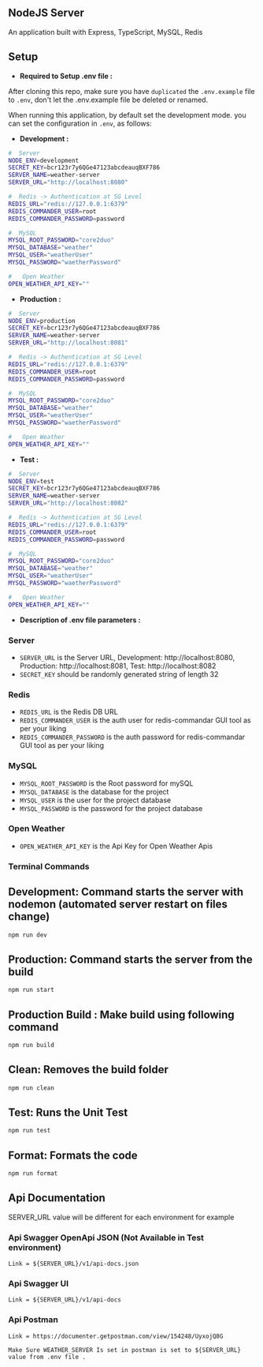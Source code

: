 ## NodeJS Server

An application built with Express, TypeScript, MySQL, Redis

## Setup

- **Required to Setup .env file :**

After cloning this repo, make sure you have `duplicated` the `.env.example` file to `.env`, don't let the .env.example file be deleted or renamed.

When running this application, by default set the development mode. you can set the configuration in `.env`, as follows:

- **Development :**

```sh
#  Server
NODE_ENV=development
SECRET_KEY=bcr123r7y6QGe47123abcdeauqBXF786
SERVER_NAME=weather-server
SERVER_URL="http://localhost:8080"

#  Redis -> Authentication at SG Level
REDIS_URL="redis://127.0.0.1:6379"
REDIS_COMMANDER_USER=root
REDIS_COMMANDER_PASSWORD=password

#  MySQL
MYSQL_ROOT_PASSWORD="core2duo"
MYSQL_DATABASE="weather"
MYSQL_USER="weatherUser"
MYSQL_PASSWORD="waetherPassword"

#   Open Weather
OPEN_WEATHER_API_KEY=""
```

- **Production :**

```sh
#  Server
NODE_ENV=production
SECRET_KEY=bcr123r7y6QGe47123abcdeauqBXF786
SERVER_NAME=weather-server
SERVER_URL="http://localhost:8081"

#  Redis -> Authentication at SG Level
REDIS_URL="redis://127.0.0.1:6379"
REDIS_COMMANDER_USER=root
REDIS_COMMANDER_PASSWORD=password

#  MySQL
MYSQL_ROOT_PASSWORD="core2duo"
MYSQL_DATABASE="weather"
MYSQL_USER="weatherUser"
MYSQL_PASSWORD="waetherPassword"

#   Open Weather
OPEN_WEATHER_API_KEY=""
```

- **Test :**

```sh
#  Server
NODE_ENV=test
SECRET_KEY=bcr123r7y6QGe47123abcdeauqBXF786
SERVER_NAME=weather-server
SERVER_URL="http://localhost:8082"

#  Redis -> Authentication at SG Level
REDIS_URL="redis://127.0.0.1:6379"
REDIS_COMMANDER_USER=root
REDIS_COMMANDER_PASSWORD=password

#  MySQL
MYSQL_ROOT_PASSWORD="core2duo"
MYSQL_DATABASE="weather"
MYSQL_USER="weatherUser"
MYSQL_PASSWORD="waetherPassword"

#   Open Weather
OPEN_WEATHER_API_KEY=""
```

- **Description of .env file parameters :**

### Server

- `SERVER_URL` is the Server URL, Development: http://localhost:8080, Production: http://localhost:8081, Test: http://localhost:8082
- `SECRET_KEY` should be randomly generated string of length 32

### Redis

- `REDIS_URL` is the Redis DB URL
- `REDIS_COMMANDER_USER` is the auth user for redis-commandar GUI tool as per your liking
- `REDIS_COMMANDER_PASSWORD` is the auth password for redis-commandar GUI tool as per your liking

### MySQL

- `MYSQL_ROOT_PASSWORD` is the Root password for mySQL
- `MYSQL_DATABASE` is the database for the project
- `MYSQL_USER` is the user for the project database
- `MYSQL_PASSWORD` is the password for the project database

### Open Weather

- `OPEN_WEATHER_API_KEY` is the Api Key for Open Weather Apis

### Terminal Commands

## Development: Command starts the server with nodemon (automated server restart on files change)

```sh
npm run dev
```

## Production: Command starts the server from the build

```sh
npm run start
```

## Production Build : Make build using following command

```sh
npm run build
```

## Clean: Removes the build folder

```sh
npm run clean
```

## Test: Runs the Unit Test

```sh
npm run test
```

## Format: Formats the code

```sh
npm run format
```

## Api Documentation

SERVER_URL value will be different for each environment for example

### Api Swagger OpenApi JSON (Not Available in Test environment)

    Link = ${SERVER_URL}/v1/api-docs.json

### Api Swagger UI

    Link = ${SERVER_URL}/v1/api-docs

### Api Postman

    Link = https://documenter.getpostman.com/view/154248/UyxojQ8G

    Make Sure WEATHER_SERVER Is set in postman is set to ${SERVER_URL} value from .env file .
